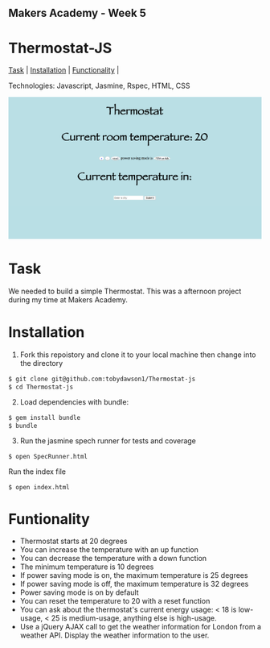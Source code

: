 ## Makers Academy - Week 5

# Thermostat-JS

[Task](#Task) | [Installation](#Installation) | [Functionality](#Functionality) |

Technologies: Javascript, Jasmine, Rspec, HTML, CSS

![Thermostat](screenshots/thermostat.png)

# Task

We needed to build a simple Thermostat.
This was a afternoon project during my time at Makers Academy.

# Installation

1. Fork this repoistory and clone  it to your local machine then change into the directory

```
$ git clone git@github.com:tobydawson1/Thermostat-js
$ cd Thermostat-js
```

2. Load dependencies with bundle:

```
$ gem install bundle
$ bundle
```

3. Run the jasmine spech runner for tests and coverage

```
$ open SpecRunner.html
```

Run the index file

```
$ open index.html
```


# Funtionality

* Thermostat starts at 20 degrees
* You can increase the temperature with an up function
* You can decrease the temperature with a down function
* The minimum temperature is 10 degrees
* If power saving mode is on, the maximum temperature is 25 degrees
* If power saving mode is off, the maximum temperature is 32 degrees
* Power saving mode is on by default
* You can reset the temperature to 20 with a reset function
* You can ask about the thermostat's current energy usage: < 18 is low-usage, < 25 is medium-usage, anything else is high-usage.
* Use a jQuery AJAX call to get the weather information for London from a weather API. Display the weather information to the user.
